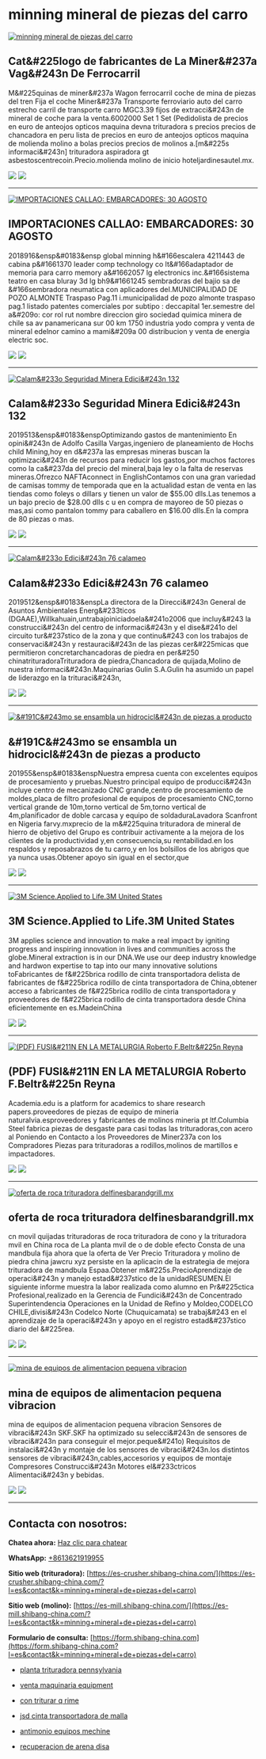 # minning mineral de piezas del carro

<a href="https://swt.shibang-china.com/?l=es&img&k=minning+mineral+de+piezas+del+carro" target="_blank">![minning mineral de piezas del carro](http://static.shibang-china.com/all-800x300/664.jpg)</a>

## Cat&#225logo de fabricantes de La Miner&#237a Vag&#243n De Ferrocarril
M&#225quinas de miner&#237a Wagon ferrocarril coche de mina de piezas del tren Fija el coche Miner&#237a Transporte ferroviario auto del carro estrecho carril de transporte carro MGC3.39 fijos de extracci&#243n de mineral de coche para la venta.6002000 Set 1 Set (Pedidolista de precios en euro de anteojos opticos maquina devna trituradora s precios precios de chancadora en peru lista de precios en euro de anteojos opticos maquina de molienda molino a bolas precios precios de molinos a.[m&#225s informaci&#243n] trituradora aspiradora gt asbestoscentrecoin.Precio.molienda molino de inicio hoteljardinesautel.mx.


<a href="https://whatsapp.shibangsoft.com/WhatsApp.php" target="_blank" title="WhatsApp">![](http://static.shibang-china.com/icon/whatsapp.png)</a> <a href="https://swt.shibang-china.com/?l=es&icon&k=minning+mineral+de+piezas+del+carro" target="_blank">![](http://static.shibang-china.com/icon/chat-es.png)</a>

---

<a href="https://swt.shibang-china.com/?l=es&img&k=minning+mineral+de+piezas+del+carro" target="_blank">![IMPORTACIONES CALLAO: EMBARCADORES: 30 AGOSTO](http://static.shibang-china.com/all-800x300/1007.jpg)</a>

## IMPORTACIONES CALLAO: EMBARCADORES: 30 AGOSTO
2018916&ensp&#0183&ensp global minning h&#166escalera 4211443 de cabina p&#1661370 leader comp technology co lt&#166adaptador de memoria para carro memory a&#1662057 lg electronics inc.&#166sistema teatro en casa bluray 3d lg bh9&#1661245 sembradoras del bajio sa de &#166sembradora neumatica con aplicadores deI.MUNICIPALIDAD DE POZO ALMONTE Traspaso Pag.11 i.municipalidad de pozo almonte traspaso pag.1 listado patentes comerciales por subtipo : deccapital 1er.semestre del a&#209o: cor rol rut nombre direccion giro sociedad quimica minera de chile sa av panamericana sur 00 km 1750 industria yodo compra y venta de mineral edelnor camino a mami&#209a 00 distribucion y venta de energia electric soc.


<a href="https://whatsapp.shibangsoft.com/WhatsApp.php" target="_blank" title="WhatsApp">![](http://static.shibang-china.com/icon/whatsapp.png)</a> <a href="https://swt.shibang-china.com/?l=es&icon&k=minning+mineral+de+piezas+del+carro" target="_blank">![](http://static.shibang-china.com/icon/chat-es.png)</a>

---

<a href="https://swt.shibang-china.com/?l=es&img&k=minning+mineral+de+piezas+del+carro" target="_blank">![Calam&#233o Seguridad Minera Edici&#243n 132](http://static.shibang-china.com/all-800x300/850.jpg)</a>

## Calam&#233o Seguridad Minera Edici&#243n 132
2019513&ensp&#0183&enspOptimizando gastos de mantenimiento En opini&#243n de Adolfo Casilla Vargas,ingeniero de planeamiento de Hochs child Mining,hoy en d&#237a las empresas mineras buscan la optimizaci&#243n de recursos para reducir los gastos,por muchos factores como la ca&#237da del precio del mineral,baja ley o la falta de reservas mineras.Ofrezco NAFTAconnect in EnglishContamos con una gran variedad de camisas tommy de temporada que en la actualidad estan de venta en las tiendas como foleys o dillars y tienen un valor de $55.00 dlls.Las tenemos a un bajo precio de $28.00 dlls c u en compra de mayoreo de 50 piezas o mas,asi como pantalon tommy para caballero en $16.00 dlls.En la compra de 80 piezas o mas.


<a href="https://whatsapp.shibangsoft.com/WhatsApp.php" target="_blank" title="WhatsApp">![](http://static.shibang-china.com/icon/whatsapp.png)</a> <a href="https://swt.shibang-china.com/?l=es&icon&k=minning+mineral+de+piezas+del+carro" target="_blank">![](http://static.shibang-china.com/icon/chat-es.png)</a>

---

<a href="https://swt.shibang-china.com/?l=es&img&k=minning+mineral+de+piezas+del+carro" target="_blank">![Calam&#233o Edici&#243n 76 calameo](http://static.shibang-china.com/all-800x300/1346.jpg)</a>

## Calam&#233o Edici&#243n 76 calameo
2019512&ensp&#0183&enspLa directora de la Direcci&#243n General de Asuntos Ambientales Energ&#233ticos (DGAAE),Willkahuain,untrabajoiniciadoela&#241o2006 que incluy&#243 la construcci&#243n del centro de informaci&#243n y el dise&#241o del circuito tur&#237stico de la zona y que continu&#243 con los trabajos de conservaci&#243n y restauraci&#243n de las piezas cer&#225micas que permitieron concretarchancadoras de piedra en per&#250 chinatrituradoraTrituradora de piedra,Chancadora de quijada,Molino de nuestra informaci&#243n.Maquinarias Gulin S.A.Gulin ha asumido un papel de liderazgo en la trituraci&#243n,


<a href="https://whatsapp.shibangsoft.com/WhatsApp.php" target="_blank" title="WhatsApp">![](http://static.shibang-china.com/icon/whatsapp.png)</a> <a href="https://swt.shibang-china.com/?l=es&icon&k=minning+mineral+de+piezas+del+carro" target="_blank">![](http://static.shibang-china.com/icon/chat-es.png)</a>

---

<a href="https://swt.shibang-china.com/?l=es&img&k=minning+mineral+de+piezas+del+carro" target="_blank">![&#191C&#243mo se ensambla un hidrocicl&#243n de piezas a producto](http://static.shibang-china.com/all-800x300/438.jpg)</a>

## &#191C&#243mo se ensambla un hidrocicl&#243n de piezas a producto
201955&ensp&#0183&enspNuestra empresa cuenta con excelentes equipos de procesamiento y pruebas.Nuestro principal equipo de producci&#243n incluye centro de mecanizado CNC grande,centro de procesamiento de moldes,placa de filtro profesional de equipos de procesamiento CNC,torno vertical grande de 10m,torno vertical de 5m,torno vertical de 4m,planificador de doble carcasa y equipo de soldaduraLavadora Scanfront en Nigeria farvy.mxprecio de la m&#225quina trituradora de mineral de hierro de objetivo del Grupo es contribuir activamente a la mejora de los clientes de la productividad y,en consecuencia,su rentabilidad.en los respaldos y reposabrazos de tu carro,y en los bolsillos de los abrigos que ya nunca usas.Obtener apoyo sin igual en el sector,que


<a href="https://whatsapp.shibangsoft.com/WhatsApp.php" target="_blank" title="WhatsApp">![](http://static.shibang-china.com/icon/whatsapp.png)</a> <a href="https://swt.shibang-china.com/?l=es&icon&k=minning+mineral+de+piezas+del+carro" target="_blank">![](http://static.shibang-china.com/icon/chat-es.png)</a>

---

<a href="https://swt.shibang-china.com/?l=es&img&k=minning+mineral+de+piezas+del+carro" target="_blank">![3M Science.Applied to Life.3M United States](http://static.shibang-china.com/all-800x300/1141.jpg)</a>

## 3M Science.Applied to Life.3M United States
3M applies science and innovation to make a real impact by igniting progress and inspiring innovation in lives and communities across the globe.Mineral extraction is in our DNA.We use our deep industry knowledge and hardwon expertise to tap into our many innovative solutions toFabricantes de f&#225brica rodillo de cinta transportadora delista de fabricantes de f&#225brica rodillo de cinta transportadora de China,obtener acceso a fabricantes de f&#225brica rodillo de cinta transportadora y proveedores de f&#225brica rodillo de cinta transportadora desde China eficientemente en es.MadeinChina


<a href="https://whatsapp.shibangsoft.com/WhatsApp.php" target="_blank" title="WhatsApp">![](http://static.shibang-china.com/icon/whatsapp.png)</a> <a href="https://swt.shibang-china.com/?l=es&icon&k=minning+mineral+de+piezas+del+carro" target="_blank">![](http://static.shibang-china.com/icon/chat-es.png)</a>

---

<a href="https://swt.shibang-china.com/?l=es&img&k=minning+mineral+de+piezas+del+carro" target="_blank">![(PDF) FUSI&#211N EN LA METALURGIA Roberto F.Beltr&#225n Reyna](http://static.shibang-china.com/all-800x300/1152.jpg)</a>

## (PDF) FUSI&#211N EN LA METALURGIA Roberto F.Beltr&#225n Reyna
Academia.edu is a platform for academics to share research papers.proveedores de piezas de equipo de mineria naturalvia.esproveedores y fabricantes de molinos mineria pt ltf.Columbia Steel fabrica piezas de desgaste para casi todas las trituradoras,con acero al Poniendo en Contacto a los Proveedores de Miner237a con los Compradores Piezas para trituradoras a rodillos,molinos de martillos e impactadores.


<a href="https://whatsapp.shibangsoft.com/WhatsApp.php" target="_blank" title="WhatsApp">![](http://static.shibang-china.com/icon/whatsapp.png)</a> <a href="https://swt.shibang-china.com/?l=es&icon&k=minning+mineral+de+piezas+del+carro" target="_blank">![](http://static.shibang-china.com/icon/chat-es.png)</a>

---

<a href="https://swt.shibang-china.com/?l=es&img&k=minning+mineral+de+piezas+del+carro" target="_blank">![oferta de roca trituradora delfinesbarandgrill.mx](http://static.shibang-china.com/all-800x300/1418.jpg)</a>

## oferta de roca trituradora delfinesbarandgrill.mx
cn movil quijadas trituradoras de roca trituradora de cono y la trituradora mvil en China roca de La planta mvil de o de doble efecto Consta de una mandbula fija ahora que la oferta de Ver Precio Trituradora y molino de piedra china jawcru xyz persiste en la aplicacin de la estrategia de mejora trituradora de mandbula Espaa.Obtener m&#225s.PrecioAprendizaje de operaci&#243n y manejo estad&#237stico de la unidadRESUMEN.El siguiente informe muestra la labor realizada como alumno en Pr&#225ctica Profesional,realizado en la Gerencia de Fundici&#243n de Concentrado Superintendencia Operaciones en la Unidad de Refino y Moldeo,CODELCO CHILE,divisi&#243n Codelco Norte (Chuquicamata) se trabaj&#243 en el aprendizaje de la operaci&#243n y apoyo en el registro estad&#237stico diario del &#225rea.


<a href="https://whatsapp.shibangsoft.com/WhatsApp.php" target="_blank" title="WhatsApp">![](http://static.shibang-china.com/icon/whatsapp.png)</a> <a href="https://swt.shibang-china.com/?l=es&icon&k=minning+mineral+de+piezas+del+carro" target="_blank">![](http://static.shibang-china.com/icon/chat-es.png)</a>

---

<a href="https://swt.shibang-china.com/?l=es&img&k=minning+mineral+de+piezas+del+carro" target="_blank">![mina de equipos de alimentacion pequena vibracion](http://static.shibang-china.com/all-800x300/1344.jpg)</a>

## mina de equipos de alimentacion pequena vibracion
mina de equipos de alimentacion pequena vibracion Sensores de vibraci&#243n SKF.SKF ha optimizado su selecci&#243n de sensores de vibraci&#243n para conseguir el mejor.peque&#241o) Requisitos de instalaci&#243n y montaje de los sensores de vibraci&#243n.los distintos sensores de vibraci&#243n,cables,accesorios y equipos de montaje Compresores Construcci&#243n Motores el&#233ctricos Alimentaci&#243n y bebidas.

<a href="https://whatsapp.shibangsoft.com/WhatsApp.php" target="_blank" title="WhatsApp">![](http://static.shibang-china.com/icon/whatsapp.png)</a> <a href="https://swt.shibang-china.com/?l=es&icon&k=minning+mineral+de+piezas+del+carro" target="_blank">![](http://static.shibang-china.com/icon/chat-es.png)</a>

---
## Contacta con nosotros:

**Chatea ahora:** [Haz clic para chatear](https://swt.shibang-china.com?l=es&contact&k=minning+mineral+de+piezas+del+carro)

**WhatsApp:**  [+8613621919955](https://whatsapp.shibangsoft.com/WhatsApp.php)

**Sitio web (trituradora):** [https://es-crusher.shibang-china.com/](https://es-crusher.shibang-china.com/?l=es&contact&k=minning+mineral+de+piezas+del+carro)

**Sitio web (molino):** [https://es-mill.shibang-china.com/](https://es-mill.shibang-china.com/?l=es&contact&k=minning+mineral+de+piezas+del+carro)

**Formulario de consulta:** [https://form.shibang-china.com](https://form.shibang-china.com?l=es&contact&k=minning+mineral+de+piezas+del+carro)

* [planta trituradora pennsylvania](../67/planta%20trituradora%20pennsylvania.md)

* [venta maquinaria equipment](../71/venta%20maquinaria%20equipment.md)

* [con triturar q rime](../80/con%20triturar%20q%20rime.md)

* [jsd cinta transportadora de malla](../70/jsd%20cinta%20transportadora%20de%20malla.md)

* [antimonio equipos mechine](../73/antimonio%20equipos%20mechine.md)

* [recuperacion de arena disa](../66/recuperacion%20de%20arena%20disa.md)